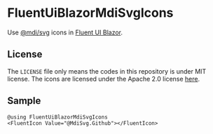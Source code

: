 # FluentUiBlazorMdiSvgIcons

Use [@mdi/svg](https://pictogrammers.com/library/mdi/) icons in [Fluent UI Blazor](https://www.fluentui-blazor.net/).

## License

The `LICENSE` file only means the codes in this repository is under MIT license. The icons are licensed under the Apache 2.0 license [here](https://github.com/Templarian/MaterialDesign-SVG.git).

## Sample

```razor
@using FluentUiBlazorMdiSvgIcons
<FluentIcon Value="@MdiSvg.Github"></FluentIcon>
```
